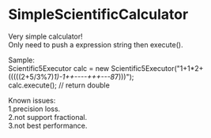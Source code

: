 # SimpleScientificCalculator

Very simple calculator!  
Only need to push a expression string then execute().  

Sample:  
Scientific5Executor calc = new Scientific5Executor("1+1*2+(((((2+5/3%7)*1)-1++----+++---8*7)))");  
calc.execute(); // return double  

Known issues:  
1.precision loss.  
2.not support fractional.  
3.not best performance.  
